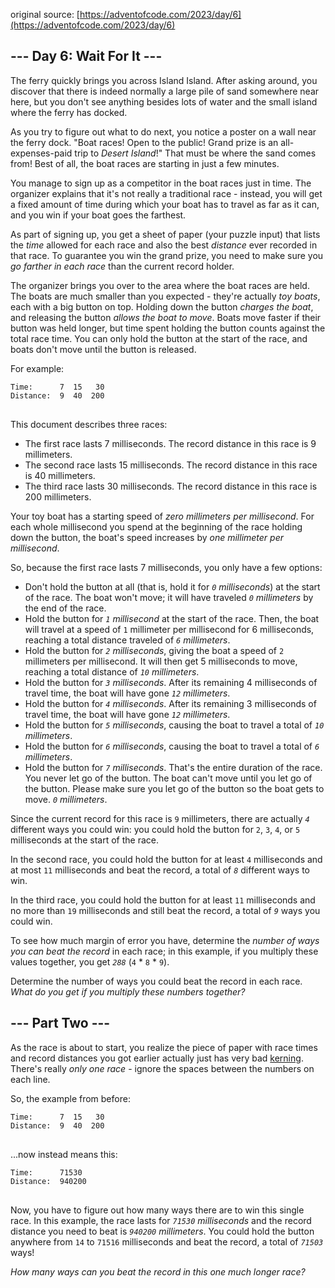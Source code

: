 ﻿original source: [https://adventofcode.com/2023/day/6](https://adventofcode.com/2023/day/6)
## --- Day 6: Wait For It ---
The ferry quickly brings you across Island Island. After asking around, you discover that there is indeed normally a large pile of sand somewhere near here, but you don't see anything besides lots of water and the small island where the ferry has docked.

As you try to figure out what to do next, you notice a poster on a wall near the ferry dock. "Boat races! Open to the public! Grand prize is an all-expenses-paid trip to <em>Desert Island</em>!" That must be where the sand comes from! Best of all, the boat races are starting in just a few minutes.

You manage to sign up as a competitor in the boat races just in time. The organizer explains that it's not really a traditional race - instead, you will get a fixed amount of time during which your boat has to travel as far as it can, and you win if your boat goes the farthest.

As part of signing up, you get a sheet of paper (your puzzle input) that lists the <em>time</em> allowed for each race and also the best <em>distance</em> ever recorded in that race. To guarantee you win the grand prize, you need to make sure you <em>go farther in each race</em> than the current record holder.

The organizer brings you over to the area where the boat races are held. The boats are much smaller than you expected - they're actually <em>toy boats</em>, each with a big button on top. Holding down the button <em>charges the boat</em>, and releasing the button <em>allows the boat to move</em>. Boats move faster if their button was held longer, but time spent holding the button counts against the total race time. You can only hold the button at the start of the race, and boats don't move until the button is released.

For example:

<pre>
<code>Time:      7  15   30
Distance:  9  40  200
</code>
</pre>

This document describes three races:


 - The first race lasts 7 milliseconds. The record distance in this race is 9 millimeters.
 - The second race lasts 15 milliseconds. The record distance in this race is 40 millimeters.
 - The third race lasts 30 milliseconds. The record distance in this race is 200 millimeters.

Your toy boat has a starting speed of <em>zero millimeters per millisecond</em>. For each whole millisecond you spend at the beginning of the race holding down the button, the boat's speed increases by <em>one millimeter per millisecond</em>.

So, because the first race lasts 7 milliseconds, you only have a few options:


 - Don't hold the button at all (that is, hold it for <em><code>0</code> milliseconds</em>) at the start of the race. The boat won't move; it will have traveled <em><code>0</code> millimeters</em> by the end of the race.
 - Hold the button for <em><code>1</code> millisecond</em> at the start of the race. Then, the boat will travel at a speed of <code>1</code> millimeter per millisecond for 6 milliseconds, reaching a total distance traveled of <em><code>6</code> millimeters</em>.
 - Hold the button for <em><code>2</code> milliseconds</em>, giving the boat a speed of <code>2</code> millimeters per millisecond. It will then get 5 milliseconds to move, reaching a total distance of <em><code>10</code> millimeters</em>.
 - Hold the button for <em><code>3</code> milliseconds</em>. After its remaining 4 milliseconds of travel time, the boat will have gone <em><code>12</code> millimeters</em>.
 - Hold the button for <em><code>4</code> milliseconds</em>. After its remaining 3 milliseconds of travel time, the boat will have gone <em><code>12</code> millimeters</em>.
 - Hold the button for <em><code>5</code> milliseconds</em>, causing the boat to travel a total of <em><code>10</code> millimeters</em>.
 - Hold the button for <em><code>6</code> milliseconds</em>, causing the boat to travel a total of <em><code>6</code> millimeters</em>.
 - Hold the button for <em><code>7</code> milliseconds</em>. That's the entire duration of the race. You never let go of the button. The boat can't move until you let go of the button. Please make sure you let go of the button so the boat gets to move. <em><code>0</code> millimeters</em>.

Since the current record for this race is <code>9</code> millimeters, there are actually <code><em>4</em></code> different ways you could win: you could hold the button for <code>2</code>, <code>3</code>, <code>4</code>, or <code>5</code> milliseconds at the start of the race.

In the second race, you could hold the button for at least <code>4</code> milliseconds and at most <code>11</code> milliseconds and beat the record, a total of <code><em>8</em></code> different ways to win.

In the third race, you could hold the button for at least <code>11</code> milliseconds and no more than <code>19</code> milliseconds and still beat the record, a total of <code><em>9</em></code> ways you could win.

To see how much margin of error you have, determine the <em>number of ways you can beat the record</em> in each race; in this example, if you multiply these values together, you get <code><em>288</em></code> (<code>4</code> * <code>8</code> * <code>9</code>).

Determine the number of ways you could beat the record in each race. <em>What do you get if you multiply these numbers together?</em>


## --- Part Two ---
As the race is about to start, you realize the piece of paper with race times and record distances you got earlier actually just has very bad [kerning](https://en.wikipedia.org/wiki/Kerning). There's really <em>only one race</em> - ignore the spaces between the numbers on each line.

So, the example from before:

<pre>
<code>Time:      7  15   30
Distance:  9  40  200
</code>
</pre>

...now instead means this:

<pre>
<code>Time:      71530
Distance:  940200
</code>
</pre>

Now, you have to figure out how many ways there are to win this single race. In this example, the race lasts for <em><code>71530</code> milliseconds</em> and the record distance you need to beat is <em><code>940200</code> millimeters</em>. You could hold the button anywhere from <code>14</code> to <code>71516</code> milliseconds and beat the record, a total of <code><em>71503</em></code> ways!

<em>How many ways can you beat the record in this one much longer race?</em>

